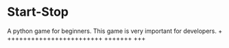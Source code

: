 # Start-Stop
A python game for beginners. This game is very important for developers.
+
++++++++++++++++++++++++
+++++++
+++

